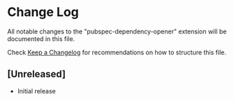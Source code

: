 # Change Log

All notable changes to the "pubspec-dependency-opener" extension will be documented in this file.

Check [Keep a Changelog](http://keepachangelog.com/) for recommendations on how to structure this file.

## [Unreleased]

- Initial release